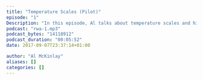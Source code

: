 ```yaml
---
title: "Temperature Scales (Pilot)"
episode: "1"
Description: "In this episode, Al talks about temperature scales and his frustrations with the different ones."
podcast: "rwa-1.mp3"
podcast_bytes: "14118912"
podcast_duration: "00:05:52"
date: 2017-09-07T23:37:14+01:00

author: "Al McKinlay"
aliases: []
categories: []
---
```

